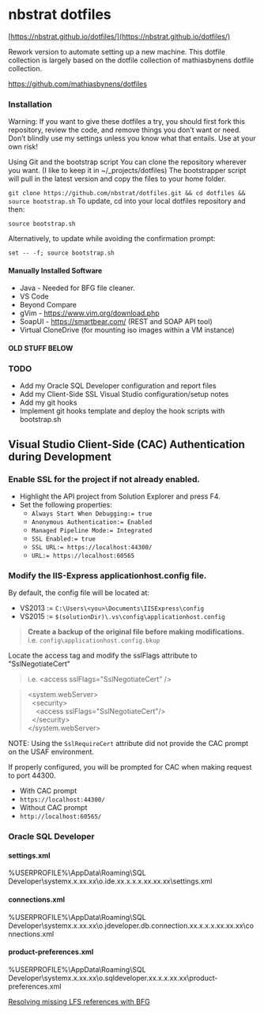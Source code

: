 # nbstrat dotfiles

[https://nbstrat.github.io/dotfiles/](https://nbstrat.github.io/dotfiles/)


Rework version to automate setting up a new machine. This dotfile collection is largely based on the dotfile collection of mathiasbynens dotfile collection. 

https://github.com/mathiasbynens/dotfiles 


### Installation
Warning: If you want to give these dotfiles a try, you should first fork this repository, review the code, and remove things you don’t want or need. Don’t blindly use my settings unless you know what that entails. Use at your own risk!

Using Git and the bootstrap script
You can clone the repository wherever you want. (I like to keep it in ~/_projects/dotfiles) The bootstrapper script will pull in the latest version and copy the files to your home folder.

```git clone https://github.com/nbstrat/dotfiles.git && cd dotfiles && source bootstrap.sh```
To update, cd into your local dotfiles repository and then:

```source bootstrap.sh```

Alternatively, to update while avoiding the confirmation prompt:

```set -- -f; source bootstrap.sh```





#### Manually Installed Software 
* Java - Needed for BFG file cleaner.
* VS Code
* Beyond Compare
* gVim - https://www.vim.org/download.php
* SoapUI - https://smartbear.com/ (REST and SOAP API tool)
* Virtual CloneDrive (for mounting iso images within a VM instance)


#### OLD STUFF BELOW

### TODO

* Add my Oracle SQL Developer configuration and report files
* Add my Client-Side SSL Visual Studio configuration/setup notes
* Add my git hooks
* Implement git hooks template and deploy the hook scripts with bootstrap.sh



## Visual Studio Client-Side (CAC) Authentication during Development

### Enable SSL for the project if not already enabled.
  * Highlight the API project from Solution Explorer and press F4.
  * Set the following properties:
    * `Always Start When Debugging:= true`
    * `Anonymous Authentication:= Enabled`
    * `Managed Pipeline Mode:= Integrated`
    * `SSL Enabled:= true`
    * `SSL URL:= https://localhost:44300/`
    * `URL:= https://localhost:60565`

### Modify the IIS-Express applicationhost.config file.

By default, the config file will be located at:  
  * VS2013 := `C:\Users\<you>\Documents\IISExpress\config`  
  * VS2015 := `$(solutionDir)\.vs\config\applicationhost.config`

>**Create a backup of the original file before making modifications.**  
>i.e. `config\applicationhost.config.bkup`

Locate the access tag and modify the sslFlags attribute to "SslNegotiateCert"
>i.e. &lt;access sslFlags="SslNegotiateCert" /&gt;

>  &lt;system.webServer&gt;  
>  &nbsp;&nbsp;&lt;security&gt;  
>  &nbsp;&nbsp;&nbsp;&nbsp;&lt;access sslFlags="SslNegotiateCert"/&gt;  
>  &nbsp;&nbsp;&lt;/security&gt;  
>  &lt;/system.webServer&gt;

NOTE: Using the `SslRequireCert` attribute did not provide the CAC prompt
on the USAF environment. 


If properly configured, you will be prompted for CAC when making request to port 44300.

* With CAC prompt  
* `https://localhost:44300/`  
* Without CAC prompt   
* `http://localhost:60565/`  


### Oracle SQL Developer

#### settings.xml
%USERPROFILE%\AppData\Roaming\SQL Developer\systemx.x.xx.xx\o.ide.xx.x.x.x.xx.xx.xx\settings.xml

#### connections.xml
%USERPROFILE%\AppData\Roaming\SQL Developer\systemx.x.xx.xx\o.jdeveloper.db.connection.xx.x.x.x.xx.xx.xx\connections.xml

#### product-preferences.xml
%USERPROFILE%\AppData\Roaming\SQL Developer\systemx.x.xx.xx\o.sqldeveloper.xx.x.x.xx.xx\product-preferences.xml


[Resolving missing LFS references with BFG](github-error-GH0008.md)
